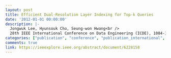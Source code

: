 ```yaml
---
layout: post
title: Efficient Dual-Resolution Layer Indexing for Top-k Queries
date: '2012-01-01 00:00:00'
description: |-
  Jongwuk Lee, Hyunsouk Cho, Seung-won Hwang<br />
  28th IEEE International Conference on Data Engineering (ICDE), 1084-1095, 2012
categories: ["publication", "conference", "publication_international", "conference_international"]
comments: true
link: https://ieeexplore.ieee.org/abstract/document/6228158
---
```

